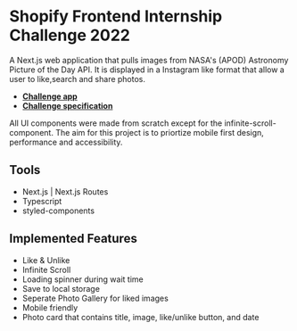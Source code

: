 # Shopify Frontend Internship Challenge 2022


A Next.js web application that pulls images from NASA's (APOD) Astronomy Picture of the Day API. It is displayed in a Instagram like format that allow a user to like,search and share photos. 

- [**Challenge app**](https://spacestagram-livid.vercel.app/)
- [**Challenge specification**](https://docs.google.com/document/d/13zXpyrC2yGxoLXKktxw2VJG2Jw8SdUfliLM-bYQLjqE/edit)

All UI components were made from scratch except for the infinite-scroll-component. 
The aim for this project is to priortize mobile first design, performance and accessibility. 

## Tools

- Next.js | Next.js Routes
- Typescript
- styled-components


## Implemented Features

- Like & Unlike  
- Infinite Scroll
- Loading spinner during wait time
- Save to local storage 
- Seperate Photo Gallery for liked images
- Mobile friendly
- Photo card that contains title, image, like/unlike button, and date
